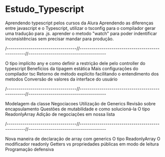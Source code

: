 # Estudo_Typescript
Aprendendo typescript pelos cursos da Alura
Aprendendo as diferenças entre javascript e o Typescript, utilizar o tsconfig para o compilador gerar uma tradução para .js.
aprender o metodo "watch" para poder indentificar inconsistências sem precisar mandar para produção.

/-----------------------------------//--------------------------------------------------//---------------------------------------

O tipo implícito any e como definir a restrição dele pelo controller do typescript
Benefícios da tipagem estática
Mais configurações do compilador tsc
Retorno de método explícito facilitando o entendimento dos metodos
Conversão de valores da interface do usuário

/-----------------------------------//--------------------------------------------------//---------------------------------------

Modelagem da classe Negociacoes
Utilização de Generics
Revisão sobre encapsulamento
Questões de mutabilidade e como solucioná-la
O tipo ReadonlyArray
Adição de negociações em nossa lista

/-----------------------------------//--------------------------------------------------//---------------------------------------

Nova maneira de declaração de array com generics
O tipo ReadonlyArray
O modificador readonly
Getters vs propriedades públicas em modo de leitura
Programação defensiva
